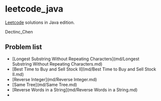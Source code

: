 leetcode_java
=============

[Leetcode](http://oj.leetcode.com/) solutions in Java edition.

Dectinc_Chen

## Problem list
- [Longest Substring Without Repeating Characters](md/Longest Substring Without Repeating Characters.md)
- [Best Time to Buy and Sell Stock II](md/Best Time to Buy and Sell Stock II.md)
- [Reverse Integer](md/Reverse Integer.md)
- [Same Tree](md/Same Tree.md)
- [Reverse Words in a String](md/Reverse Words in a String.md)
- 
